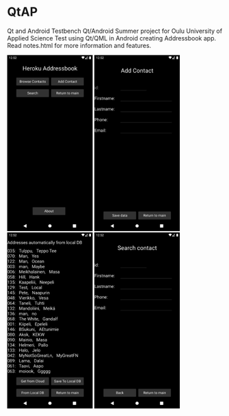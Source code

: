 # QtAP
 Qt and Android Testbench
Qt/Android Summer project for Oulu University of Applied Science
Test using Qt/QML in Android creating Addressbook app.
Read notes.html for more information and features.

<img src="https://github.com/AskoTJM/QtAP/blob/master/Screenshots/Screenshot_1614171138.png" width="200"> <img src="https://github.com/AskoTJM/QtAP/blob/master/Screenshots/Screenshot_1614171142.png" width="200"> <img src="https://github.com/AskoTJM/QtAP/blob/master/Screenshots/Screenshot_1614171149.png" width="200"> <img src="https://github.com/AskoTJM/QtAP/blob/master/Screenshots/Screenshot_1614171162.png" width="200">

